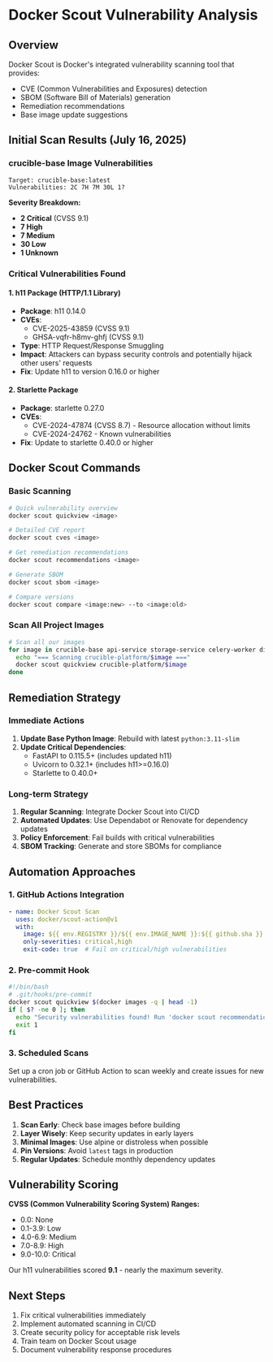 # Docker Scout Vulnerability Analysis

## Overview

Docker Scout is Docker's integrated vulnerability scanning tool that provides:
- CVE (Common Vulnerabilities and Exposures) detection
- SBOM (Software Bill of Materials) generation
- Remediation recommendations
- Base image update suggestions

## Initial Scan Results (July 16, 2025)

### crucible-base Image Vulnerabilities

```
Target: crucible-base:latest
Vulnerabilities: 2C 7H 7M 30L 1?
```

**Severity Breakdown:**
- **2 Critical** (CVSS 9.1)
- **7 High**
- **7 Medium**
- **30 Low**
- **1 Unknown**

### Critical Vulnerabilities Found

#### 1. h11 Package (HTTP/1.1 Library)
- **Package**: h11 0.14.0
- **CVEs**: 
  - CVE-2025-43859 (CVSS 9.1)
  - GHSA-vqfr-h8mv-ghfj (CVSS 9.1)
- **Type**: HTTP Request/Response Smuggling
- **Impact**: Attackers can bypass security controls and potentially hijack other users' requests
- **Fix**: Update h11 to version 0.16.0 or higher

#### 2. Starlette Package
- **Package**: starlette 0.27.0
- **CVEs**:
  - CVE-2024-47874 (CVSS 8.7) - Resource allocation without limits
  - CVE-2024-24762 - Known vulnerabilities
- **Fix**: Update to starlette 0.40.0 or higher

## Docker Scout Commands

### Basic Scanning
```bash
# Quick vulnerability overview
docker scout quickview <image>

# Detailed CVE report
docker scout cves <image>

# Get remediation recommendations
docker scout recommendations <image>

# Generate SBOM
docker scout sbom <image>

# Compare versions
docker scout compare <image:new> --to <image:old>
```

### Scan All Project Images
```bash
# Scan all our images
for image in crucible-base api-service storage-service celery-worker dispatcher-service executor-ml; do
  echo "=== Scanning crucible-platform/$image ==="
  docker scout quickview crucible-platform/$image
done
```

## Remediation Strategy

### Immediate Actions
1. **Update Base Python Image**: Rebuild with latest `python:3.11-slim`
2. **Update Critical Dependencies**:
   - FastAPI to 0.115.5+ (includes updated h11)
   - Uvicorn to 0.32.1+ (includes h11>=0.16.0)
   - Starlette to 0.40.0+

### Long-term Strategy
1. **Regular Scanning**: Integrate Docker Scout into CI/CD
2. **Automated Updates**: Use Dependabot or Renovate for dependency updates
3. **Policy Enforcement**: Fail builds with critical vulnerabilities
4. **SBOM Tracking**: Generate and store SBOMs for compliance

## Automation Approaches

### 1. GitHub Actions Integration
```yaml
- name: Docker Scout Scan
  uses: docker/scout-action@v1
  with:
    image: ${{ env.REGISTRY }}/${{ env.IMAGE_NAME }}:${{ github.sha }}
    only-severities: critical,high
    exit-code: true  # Fail on critical/high vulnerabilities
```

### 2. Pre-commit Hook
```bash
#!/bin/bash
# .git/hooks/pre-commit
docker scout quickview $(docker images -q | head -1)
if [ $? -ne 0 ]; then
  echo "Security vulnerabilities found! Run 'docker scout recommendations' for fixes."
  exit 1
fi
```

### 3. Scheduled Scans
Set up a cron job or GitHub Action to scan weekly and create issues for new vulnerabilities.

## Best Practices

1. **Scan Early**: Check base images before building
2. **Layer Wisely**: Keep security updates in early layers
3. **Minimal Images**: Use alpine or distroless when possible
4. **Pin Versions**: Avoid `latest` tags in production
5. **Regular Updates**: Schedule monthly dependency updates

## Vulnerability Scoring

**CVSS (Common Vulnerability Scoring System) Ranges:**
- 0.0: None
- 0.1-3.9: Low
- 4.0-6.9: Medium
- 7.0-8.9: High
- 9.0-10.0: Critical

Our h11 vulnerabilities scored **9.1** - nearly the maximum severity.

## Next Steps

1. Fix critical vulnerabilities immediately
2. Implement automated scanning in CI/CD
3. Create security policy for acceptable risk levels
4. Train team on Docker Scout usage
5. Document vulnerability response procedures